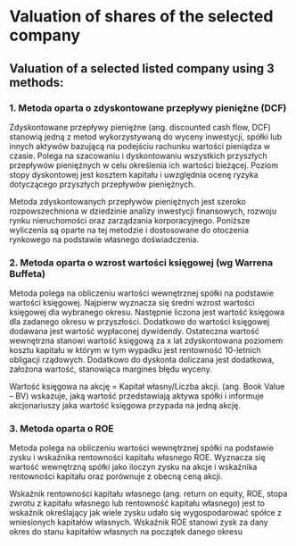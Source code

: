 # Valuation of shares of the selected company
## Valuation of a selected listed company using 3 methods:

### 1. Metoda oparta o zdyskontowane przepływy pieniężne (DCF)
Zdyskontowane przepływy pieniężne (ang. discounted cash flow, DCF) stanowią jedną z metod wykorzystywaną do wyceny inwestycji, spółki lub innych aktywów bazującą na podejściu rachunku wartości pieniądza w czasie. Polega na szacowaniu i dyskontowaniu wszystkich przyszłych przepływów pieniężnych w celu określenia ich wartości bieżącej. Poziom stopy dyskontowej jest kosztem kapitału i uwzględnia ocenę ryzyka dotyczącego przyszłych przepływów pieniężnych.

Metoda zdyskontowanych przepływów pieniężnych jest szeroko rozpowszechniona w dziedzinie analizy inwestycji finansowych, rozwoju rynku nieruchomości oraz zarządzania korporacyjnego. Poniższe wyliczenia są oparte na tej metodzie i dostosowane do otoczenia rynkowego na podstawie własnego doświadczenia.

### 2. Metoda oparta o wzrost wartości księgowej (wg Warrena Buffeta)
Metoda polega na obliczeniu wartości wewnętrznej spółki na podstawie wartości księgowej. Najpierw wyznacza się średni wzrost wartości księgowej dla wybranego okresu. Następnie liczona jest wartość księgowa dla zadanego okresu w przyszłości. Dodatkowo do wartości księgowej dodawana jest wartość wypłaconej dywidendy. Ostateczna wartość wewnętrzna stanowi wartość księgową za x lat zdyskontowana poziomem kosztu kapitału w którym w tym wypadku jest rentowność 10-letnich obligacji rządowych. Dodatkowo do dyskonta doliczana jest dodatkowa, założona wartość, stanowiąca margines błędu wyceny.

Wartość księgowa na akcję = Kapitał własny/Liczba akcji. (ang. Book Value – BV) wskazuje, jaką wartość przedstawiają aktywa spółki i informuje akcjonariuszy jaka wartość księgowa przypada na jedną akcję.

### 3. Metoda oparta o ROE
Metoda polega na obliczeniu wartości wewnętrznej spółki na podstawie zysku i wskaźnika rentowności kapitału własnego ROE. Wyznacza się wartość wewnętrzną spółki jako iloczyn zysku na akcje i wskaźnika rentowności kapitału oraz porównuje z obecną ceną akcji.

Wskaźnik rentowności kapitału własnego (ang. return on equity, ROE, stopa zwrotu z kapitału własnego lub rentowność kapitału własnego) jest to wskaźnik określający jak wiele zysku udało się wygospodarować spółce z wniesionych kapitałów własnych. Wskaźnik ROE stanowi zysk za dany okres do stanu kapitałów własnych na początek danego okresu
